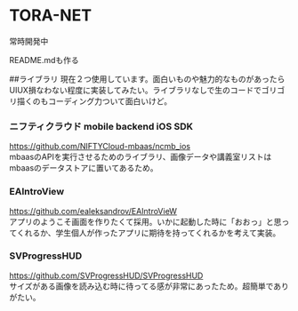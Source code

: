 # TORA-NET

常時開発中

README.mdも作る

##ライブラリ
現在２つ使用しています。面白いものや魅力的なものがあったらUIUX損なわない程度に実装してみたい。ライブラリなしで生のコードでゴリゴリ描くのもコーディング力ついて面白いけど。 
### ニフティクラウド mobile backend iOS SDK
https://github.com/NIFTYCloud-mbaas/ncmb_ios <br />
mbaasのAPIを実行させるためのライブラリ、画像データや講義室リストはmbaasのデータストアに置いてあるため。
### EAIntroView
https://github.com/ealeksandrov/EAIntroVieW <br />
アプリのようこそ画面を作りたくて採用。いかに起動した時に「おおっ」と思ってくれるか、学生個人が作ったアプリに期待を持ってくれるかを考えて実装。
### SVProgressHUD
https://github.com/SVProgressHUD/SVProgressHUD <br />
サイズがある画像を読み込む時に待ってる感が非常にあったため。超簡単でありがたい。
